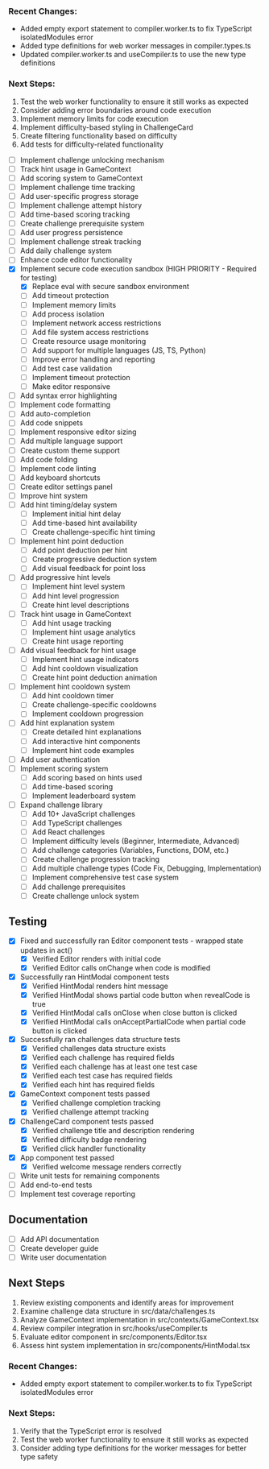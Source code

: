 ### Recent Changes:
- Added empty export statement to compiler.worker.ts to fix TypeScript isolatedModules error
- Added type definitions for web worker messages in compiler.types.ts
- Updated compiler.worker.ts and useCompiler.ts to use the new type definitions

### Next Steps:
1. Test the web worker functionality to ensure it still works as expected
2. Consider adding error boundaries around code execution
3. Implement memory limits for code execution
2. Implement difficulty-based styling in ChallengeCard
3. Create filtering functionality based on difficulty
4. Add tests for difficulty-related functionality
  - [ ] Implement challenge unlocking mechanism
  - [ ] Track hint usage in GameContext
  - [ ] Add scoring system to GameContext
  - [ ] Implement challenge time tracking
  - [ ] Add user-specific progress storage
  - [ ] Implement challenge attempt history
  - [ ] Add time-based scoring tracking
  - [ ] Create challenge prerequisite system
  - [ ] Add user progress persistence
  - [ ] Implement challenge streak tracking
  - [ ] Add daily challenge system
- [ ] Enhance code editor functionality
- [x] Implement secure code execution sandbox (HIGH PRIORITY - Required for testing)
  - [x] Replace eval with secure sandbox environment
  - [ ] Add timeout protection
  - [ ] Implement memory limits
  - [ ] Add process isolation
  - [ ] Implement network access restrictions
  - [ ] Add file system access restrictions
  - [ ] Create resource usage monitoring
  - [ ] Add support for multiple languages (JS, TS, Python)
  - [ ] Improve error handling and reporting
  - [ ] Add test case validation
  - [ ] Implement timeout protection
  - [ ] Make editor responsive
- [ ] Add syntax error highlighting
- [ ] Implement code formatting
- [ ] Add auto-completion
- [ ] Add code snippets
- [ ] Implement responsive editor sizing
- [ ] Add multiple language support
- [ ] Create custom theme support
- [ ] Add code folding
- [ ] Implement code linting
- [ ] Add keyboard shortcuts
- [ ] Create editor settings panel
- [ ] Improve hint system
- [ ] Add hint timing/delay system
  - [ ] Implement initial hint delay
  - [ ] Add time-based hint availability
  - [ ] Create challenge-specific hint timing
- [ ] Implement hint point deduction
  - [ ] Add point deduction per hint
  - [ ] Create progressive deduction system
  - [ ] Add visual feedback for point loss
- [ ] Add progressive hint levels
  - [ ] Implement hint level system
  - [ ] Add hint level progression
  - [ ] Create hint level descriptions
- [ ] Track hint usage in GameContext
  - [ ] Add hint usage tracking
  - [ ] Implement hint usage analytics
  - [ ] Create hint usage reporting
- [ ] Add visual feedback for hint usage
  - [ ] Implement hint usage indicators
  - [ ] Add hint cooldown visualization
  - [ ] Create hint point deduction animation
- [ ] Implement hint cooldown system
  - [ ] Add hint cooldown timer
  - [ ] Create challenge-specific cooldowns
  - [ ] Implement cooldown progression
- [ ] Add hint explanation system
  - [ ] Create detailed hint explanations
  - [ ] Add interactive hint components
  - [ ] Implement hint code examples
- [ ] Add user authentication
- [ ] Implement scoring system
  - [ ] Add scoring based on hints used
  - [ ] Add time-based scoring
  - [ ] Implement leaderboard system
- [ ] Expand challenge library
  - [ ] Add 10+ JavaScript challenges
  - [ ] Add TypeScript challenges
  - [ ] Add React challenges
  - [ ] Implement difficulty levels (Beginner, Intermediate, Advanced)
  - [ ] Add challenge categories (Variables, Functions, DOM, etc.)
  - [ ] Create challenge progression tracking
  - [ ] Add multiple challenge types (Code Fix, Debugging, Implementation)
  - [ ] Implement comprehensive test case system
  - [ ] Add challenge prerequisites
  - [ ] Create challenge unlock system

## Testing
- [x] Fixed and successfully ran Editor component tests - wrapped state updates in act()
  - [x] Verified Editor renders with initial code
  - [x] Verified Editor calls onChange when code is modified
- [x] Successfully ran HintModal component tests
  - [x] Verified HintModal renders hint message
  - [x] Verified HintModal shows partial code button when revealCode is true
  - [x] Verified HintModal calls onClose when close button is clicked
  - [x] Verified HintModal calls onAcceptPartialCode when partial code button is clicked
- [x] Successfully ran challenges data structure tests
  - [x] Verified challenges data structure exists
  - [x] Verified each challenge has required fields
  - [x] Verified each challenge has at least one test case
  - [x] Verified each test case has required fields
  - [x] Verified each hint has required fields
- [x] GameContext component tests passed
  - [x] Verified challenge completion tracking
  - [x] Verified challenge attempt tracking
- [x] ChallengeCard component tests passed
  - [x] Verified challenge title and description rendering
  - [x] Verified difficulty badge rendering
  - [x] Verified click handler functionality
- [x] App component test passed
  - [x] Verified welcome message renders correctly
- [ ] Write unit tests for remaining components
- [ ] Add end-to-end tests
- [ ] Implement test coverage reporting

## Documentation
- [ ] Add API documentation
- [ ] Create developer guide
- [ ] Write user documentation

## Next Steps
1. Review existing components and identify areas for improvement
2. Examine challenge data structure in src/data/challenges.ts
3. Analyze GameContext implementation in src/contexts/GameContext.tsx
4. Review compiler integration in src/hooks/useCompiler.ts
5. Evaluate editor component in src/components/Editor.tsx
6. Assess hint system implementation in src/components/HintModal.tsx
### Recent Changes:
- Added empty export statement to compiler.worker.ts to fix TypeScript isolatedModules error

### Next Steps:
1. Verify that the TypeScript error is resolved
2. Test the web worker functionality to ensure it still works as expected
3. Consider adding type definitions for the worker messages for better type safety
